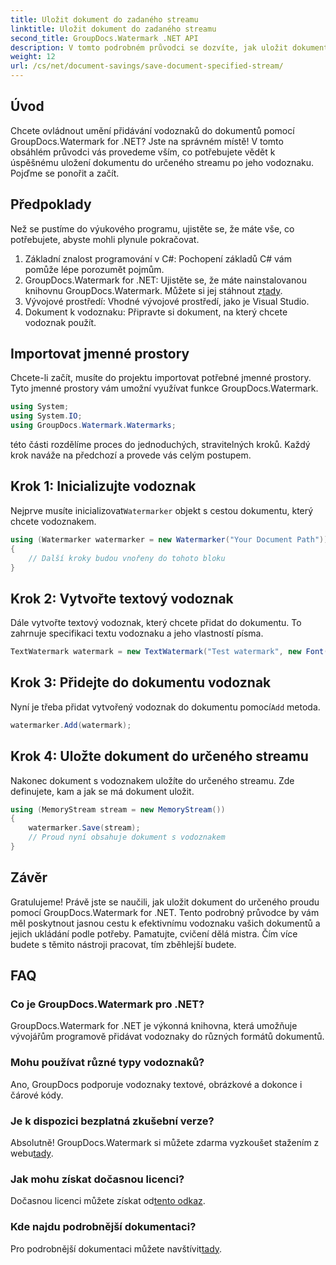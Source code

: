 ```yaml
---
title: Uložit dokument do zadaného streamu
linktitle: Uložit dokument do zadaného streamu
second_title: GroupDocs.Watermark .NET API
description: V tomto podrobném průvodci se dozvíte, jak uložit dokument do určeného streamu pomocí GroupDocs.Watermark for .NET. Ideální pro vývojáře všech úrovní.
weight: 12
url: /cs/net/document-savings/save-document-specified-stream/
---
```

## Úvod
Chcete ovládnout umění přidávání vodoznaků do dokumentů pomocí GroupDocs.Watermark for .NET? Jste na správném místě! V tomto obsáhlém průvodci vás provedeme vším, co potřebujete vědět k úspěšnému uložení dokumentu do určeného streamu po jeho vodoznaku. Pojďme se ponořit a začít.
## Předpoklady
Než se pustíme do výukového programu, ujistěte se, že máte vše, co potřebujete, abyste mohli plynule pokračovat.
1. Základní znalost programování v C#: Pochopení základů C# vám pomůže lépe porozumět pojmům.
2.  GroupDocs.Watermark for .NET: Ujistěte se, že máte nainstalovanou knihovnu GroupDocs.Watermark. Můžete si jej stáhnout z[tady](https://releases.groupdocs.com/Watermark/net/).
3. Vývojové prostředí: Vhodné vývojové prostředí, jako je Visual Studio.
4. Dokument k vodoznaku: Připravte si dokument, na který chcete vodoznak použít.
## Importovat jmenné prostory
Chcete-li začít, musíte do projektu importovat potřebné jmenné prostory. Tyto jmenné prostory vám umožní využívat funkce GroupDocs.Watermark.
```csharp
using System;
using System.IO;
using GroupDocs.Watermark.Watermarks;
```
této části rozdělíme proces do jednoduchých, stravitelných kroků. Každý krok naváže na předchozí a provede vás celým postupem.
## Krok 1: Inicializujte vodoznak
 Nejprve musíte inicializovat`Watermarker` objekt s cestou dokumentu, který chcete vodoznakem.
```csharp
using (Watermarker watermarker = new Watermarker("Your Document Path"))
{
    // Další kroky budou vnořeny do tohoto bloku
}
```
## Krok 2: Vytvořte textový vodoznak
Dále vytvořte textový vodoznak, který chcete přidat do dokumentu. To zahrnuje specifikaci textu vodoznaku a jeho vlastností písma.
```csharp
TextWatermark watermark = new TextWatermark("Test watermark", new Font("Arial", 12));
```
## Krok 3: Přidejte do dokumentu vodoznak
 Nyní je třeba přidat vytvořený vodoznak do dokumentu pomocí`Add` metoda.
```csharp
watermarker.Add(watermark);
```
## Krok 4: Uložte dokument do určeného streamu
Nakonec dokument s vodoznakem uložíte do určeného streamu. Zde definujete, kam a jak se má dokument uložit.
```csharp
using (MemoryStream stream = new MemoryStream())
{
    watermarker.Save(stream);
    // Proud nyní obsahuje dokument s vodoznakem
}
```
## Závěr
Gratulujeme! Právě jste se naučili, jak uložit dokument do určeného proudu pomocí GroupDocs.Watermark for .NET. Tento podrobný průvodce by vám měl poskytnout jasnou cestu k efektivnímu vodoznaku vašich dokumentů a jejich ukládání podle potřeby. Pamatujte, cvičení dělá mistra. Čím více budete s těmito nástroji pracovat, tím zběhlejší budete.
## FAQ
### Co je GroupDocs.Watermark pro .NET?
GroupDocs.Watermark for .NET je výkonná knihovna, která umožňuje vývojářům programově přidávat vodoznaky do různých formátů dokumentů.
### Mohu používat různé typy vodoznaků?
Ano, GroupDocs podporuje vodoznaky textové, obrázkové a dokonce i čárové kódy.
### Je k dispozici bezplatná zkušební verze?
 Absolutně! GroupDocs.Watermark si můžete zdarma vyzkoušet stažením z webu[tady](https://releases.groupdocs.com/).
### Jak mohu získat dočasnou licenci?
 Dočasnou licenci můžete získat od[tento odkaz](https://purchase.groupdocs.com/temporary-license/).
### Kde najdu podrobnější dokumentaci?
 Pro podrobnější dokumentaci můžete navštívit[tady](https://tutorials.groupdocs.com/Watermark/net/).